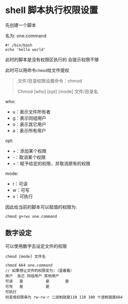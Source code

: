 # shell 脚本执行权限设置

先创建一个脚本

名为: one.command

```shell
#! /bin/bash
echo 'hello world'
```

此时的脚本是没有权限区执行的 会提示权限不够

此时可以用命令`chmod`给文件提权

> 文件/目录权限设置命令：chmod
>
> Chmod [who] [opt] [mode] 文件/目录名

who:

- u：表示文件所有者
- g：表示同组用户
- o：表示其它用户
- a：表示所有用户

opt:

- +：添加某个权限
- -：取消某个权限
- =：赋予给定的权限，并取消原有的权限

mode:

- r：可读
- w：可写
- x：可执行

因此给当前的脚本可以赋值的权限为:

```shell
chmod g+rwx one.command
```

## 数字设定

可以使用数字去设定文件的权限

```shell
chmod [mode] 文件名
```

```shell
chmod 664 one.command
// 如果想让文件的权限变为:（竖着看）
用户  自己 同组用户 其他用户
可读   是			是 		是
可写   是			是
可执行
则变成权限串为 rw-rw-r 二进制就是110 110 100 十进制就是664
```
